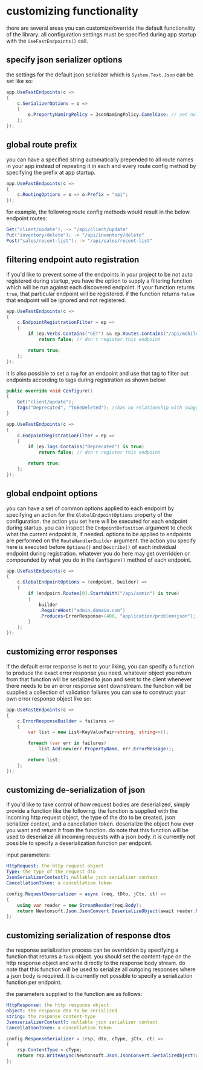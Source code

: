 # customizing functionality
there are several areas you can customize/override the default functionality of the library. 
all configuration settings must be specified during app startup with the `UseFastEndpoints()` call.

## specify json serializer options
the settings for the default json serializer which is `System.Text.Json` can be set like so:
```csharp
app.UseFastEndpoints(c =>
{
    c.SerializerOptions = o =>
    {
        o.PropertyNamingPolicy = JsonNamingPolicy.CamelCase; // set null for pascal case
    };
});
```

## global route prefix
you can have a specified string automatically prepended to all route names in your app instead of repeating it in each and every route config method by specifying the prefix at app startup.
```csharp
app.UseFastEndpoints(c =>
{
    c.RoutingOptions = o => o.Prefix = "api";
});
```
for example, the following route config methods would result in the below endpoint routes:
```csharp
Get("client/update"); -> "/api/client/update"
Put("inventory/delete"); -> "/api/inventory/delete"
Post("sales/recent-list"); -> "/api/sales/recent-list"
```

## filtering endpoint auto registration
if you'd like to prevent some of the endpoints in your project to be not auto registered during startup, you have the option to supply a filtering function which will be run against each discovered endpoint. if your function returns `true`, that particular endpoint will be registered. if the function returns `false` that endpoint will be ignored and not registered.
```csharp
app.UseFastEndpoints(c =>
{
    c.EndpointRegistrationFilter = ep =>
    {
        if (ep.Verbs.Contains("GET") && ep.Routes.Contains("/api/mobile/test"))
            return false; // don't register this endpoint

        return true;
    };
});
```
it is also possible to set a `Tag` for an endpoint and use that tag to filter out endpoints according to tags during registration as shown below:
```csharp
public override void Configure()
{
    Get("client/update");
    Tags("Deprecated", "ToBeDeleted"); //has no relationship with swagger tags
}

app.UseFastEndpoints(c =>
{
    c.EndpointRegistrationFilter = ep =>
    {
        if (ep.Tags.Contains("Deprecated") is true)
            return false; // don't register this endpoint

        return true;
    };
});
```

## global endpoint options
you can have a set of common options applied to each endpoint by specifying an action for the `GlobalEndpointOptions` property of the configuration. 
the action you set here will be executed for each endpoint during startup. you can inspect the `EndpointDefinition` argument to check what the current endpoint is, if needed.
options to be applied to endpoints are performed on the `RouteHandlerBuilder` argument. the action you specify here is executed before `Options()` and `Describe()` of each individual endpoint during registration. whatever you do here may get overridden or compounded by what you do in the `Configure()` method of each endpoint.
```csharp
app.UseFastEndpoints(c =>
{
    c.GlobalEndpointOptions = (endpoint, builder) =>
    {
        if (endpoint.Routes[0].StartsWith("/api/admin") is true)
        {
            builder
            .RequireHost("admin.domain.com")
            .Produces<ErrorResponse>(400, "application/problem+json");
        }
    };
});
```

## customizing error responses
if the default error response is not to your liking, you can specify a function to produce the exact error response you need. whatever object you return from that function will be serialized to json and sent to the client whenever there needs to be an error response sent downstream. the function will be supplied a collection of validation failures you can use to construct your own error response object like so:
```csharp
app.UseFastEndpoints(c =>
{
    c.ErrorResponseBuilder = failures =>
    {
        var list = new List<KeyValuePair<string, string>>();

        foreach (var err in failures)
            list.Add(new(err.PropertyName, err.ErrorMessage));

        return list;
    };
});
```

## customizing de-serialization of json
if you'd like to take control of how request bodies are deserialized, simply provide a function like the following. the function is supplied with the incoming http request object, the type of the dto to be created, json serializer context, and a cancellation token. deserialize the object how ever you want and return it from the function. do note that this function will be used to deserialize all incoming requests with a json body. it is currently not possible to specify a deserialization function per endpoint.

input parameters:
```yaml
HttpRequest: the http request object
Type: the type of the request dto
JsonSerializerContext?: nullable json serializer context
CancellationToken: a cancellation token
```

```csharp
config.RequestDeserializer = async (req, tDto, jCtx, ct) =>
{
    using var reader = new StreamReader(req.Body);
    return Newtonsoft.Json.JsonConvert.DeserializeObject(await reader.ReadToEndAsync(), tDto);
};
```

## customizing serialization of response dtos
the response serialization process can be overridden by specifying a function that returns a `Task` object. you should set the content-type on the http response object and write directly to the response body stream. do note that this function will be used to serialize all outgoing responses where a json body is required. it is currently not possible to specify a serialization function per endpoint.

the parameters supplied to the function are as follows:

```yaml
HttpResponse: the http response object
object: the response dto to be serialized
string: the response content-type
JsonserializerContext?: nullable json serializer context
CancellationToken: a cancellation token
```

```csharp
config.ResponseSerializer = (rsp, dto, cType, jCtx, ct) =>
{
    rsp.ContentType = cType;
    return rsp.WriteAsync(Newtonsoft.Json.JsonConvert.SerializeObject(dto), ct);
};
```